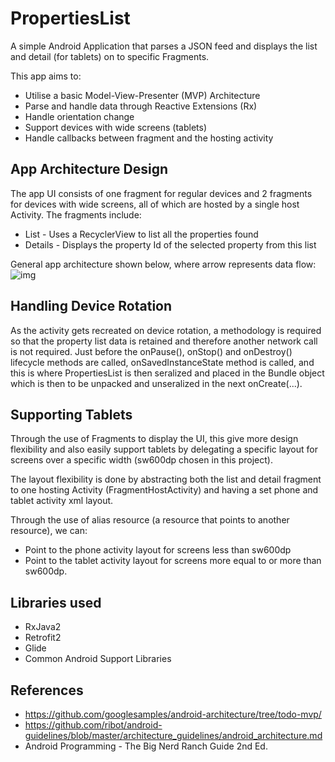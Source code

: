 # PropertiesList
A simple Android Application that parses a JSON feed and displays the list and detail (for tablets) on to specific Fragments.

This app aims to:
- Utilise a basic Model-View-Presenter (MVP) Architecture
- Parse and handle data through Reactive Extensions (Rx)
- Handle orientation change
- Support devices with wide screens (tablets)
- Handle callbacks between fragment and the hosting activity

## App Architecture Design
The app UI consists of one fragment for regular devices and 2 fragments for devices with wide screens, all of which are hosted by a single host Activity. The fragments include:

- List - Uses a RecyclerView to list all the properties found
- Details - Displays the property Id of the selected property from this list


General app architecture shown below, where arrow represents data flow:
![img](https://i.imgur.com/n7eQo6X.png)

## Handling Device Rotation
As the activity gets recreated on device rotation, a methodology is required so that the property list data is retained and therefore another network call is not required. Just before the onPause(), onStop() and onDestroy() lifecycle methods are called, onSavedInstanceState method is called, and this is where PropertiesList is then seralized and placed in the Bundle object which is then to be unpacked and unseralized in the next onCreate(...).


## Supporting Tablets
Through the use of Fragments to display the UI, this give more design flexibility and also easily support tablets by delegating a specific layout for screens over a specific width (sw600dp chosen in this project).

The layout flexibility is done by abstracting both the list and detail fragment to one hosting Activity (FragmentHostActivity) and having a set phone and tablet activity xml layout. 

Through the use of alias resource (a resource that points to another resource), we can:
- Point to the phone activity layout for screens less than sw600dp
- Point to the tablet activity layout for screens more equal to or more than sw600dp.


## Libraries used
- RxJava2
- Retrofit2
- Glide
- Common Android Support Libraries

## References
- https://github.com/googlesamples/android-architecture/tree/todo-mvp/
- https://github.com/ribot/android-guidelines/blob/master/architecture_guidelines/android_architecture.md
- Android Programming - The Big Nerd Ranch Guide 2nd Ed.
